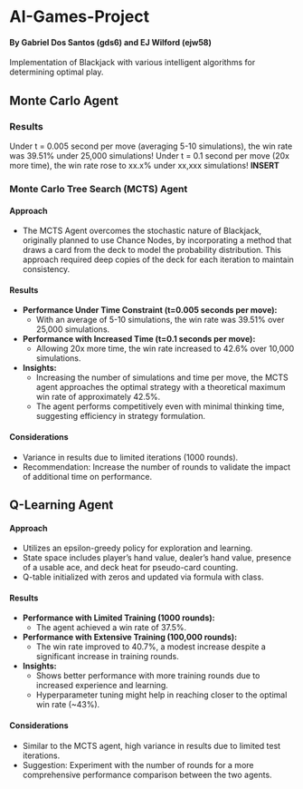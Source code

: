 # AI-Games-Project
#### By Gabriel Dos Santos (gds6) and EJ Wilford (ejw58)
Implementation of Blackjack with various intelligent algorithms for determining optimal play.

## Monte Carlo Agent

### Results

Under t = 0.005 second per move (averaging 5-10 simulations), the win rate was 39.51% under 25,000 simulations!
Under t = 0.1 second per move (20x more time), the win rate rose to xx.x% under xx,xxx simulations! **INSERT**

### Monte Carlo Tree Search (MCTS) Agent

#### Approach
- The MCTS Agent overcomes the stochastic nature of Blackjack, originally planned to use Chance Nodes, by incorporating a method that draws a card from the deck to model the probability distribution. This approach required deep copies of the deck for each iteration to maintain consistency.

#### Results
- **Performance Under Time Constraint (t=0.005 seconds per move):**
  - With an average of 5-10 simulations, the win rate was 39.51% over 25,000 simulations.
- **Performance with Increased Time (t=0.1 seconds per move):**
  - Allowing 20x more time, the win rate increased to 42.6% over 10,000 simulations.
- **Insights:**
  - Increasing the number of simulations and time per move, the MCTS agent approaches the optimal strategy with a theoretical maximum win rate of approximately 42.5%.
  - The agent performs competitively even with minimal thinking time, suggesting efficiency in strategy formulation.

#### Considerations
- Variance in results due to limited iterations (1000 rounds).
- Recommendation: Increase the number of rounds to validate the impact of additional time on performance.

## Q-Learning Agent

#### Approach
- Utilizes an epsilon-greedy policy for exploration and learning.
- State space includes player’s hand value, dealer’s hand value, presence of a usable ace, and deck heat for pseudo-card counting.
- Q-table initialized with zeros and updated via formula with class.

#### Results
- **Performance with Limited Training (1000 rounds):**
  - The agent achieved a win rate of 37.5%.
- **Performance with Extensive Training (100,000 rounds):**
  - The win rate improved to 40.7%, a modest increase despite a significant increase in training rounds.
- **Insights:**
  - Shows better performance with more training rounds due to increased experience and learning.
  - Hyperparameter tuning might help in reaching closer to the optimal win rate (~43%).

#### Considerations
- Similar to the MCTS agent, high variance in results due to limited test iterations.
- Suggestion: Experiment with the number of rounds for a more comprehensive performance comparison between the two agents.


